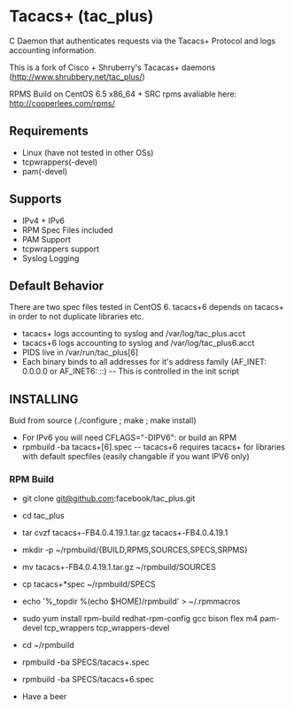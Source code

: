# Tacacs+ (tac_plus)

C Daemon that authenticates requests via the Tacacs+ Protocol and logs accounting information.

This is a fork of Cisco + Shruberry's Tacacas+ daemons (http://www.shrubbery.net/tac_plus/)

RPMS Build on CentOS 6.5 x86_64 + SRC rpms avaliable here: http://cooperlees.com/rpms/

## Requirements
- Linux (have not tested in other OSs)
- tcpwrappers(-devel)
- pam(-devel)

## Supports
- IPv4 + IPv6
- RPM Spec Files included
- PAM Support
- tcpwrappers support
- Syslog Logging

## Default Behavior
There are two spec files tested in CentOS 6. tacacs+6 depends on tacacs+ in order to not duplicate libraries etc.
- tacacs+ logs accounting to syslog and /var/log/tac_plus.acct
- tacacs+6 logs accounting to syslog and /var/log/tac_plus6.acct
- PIDS live in /var/run/tac_plus[6]
- Each binary binds to all addresses for it's address family (AF_INET: 0.0.0.0 or AF_INET6: ::)
-- This is controlled in the init script

## INSTALLING
Buid from source (./configure ; make ; make install)
- For IPv6 you will need CFLAGS="-DIPV6":
or build an RPM
- rpmbuild -ba tacacs+[6].spec
-- tacacs+6 requires tacacs+ for libraries with default specfiles (easily changable if you want IPV6 only)

### RPM Build
- git clone git@github.com:facebook/tac_plus.git
- cd tac_plus
- tar cvzf tacacs+-FB4.0.4.19.1.tar.gz tacacs+-FB4.0.4.19.1
- mkdir -p ~/rpmbuild/{BUILD,RPMS,SOURCES,SPECS,SRPMS}
- mv tacacs+-FB4.0.4.19.1.tar.gz ~/rpmbuild/SOURCES
- cp tacacs+*spec ~/rpmbuild/SPECS
- echo '%_topdir %(echo $HOME)/rpmbuild' > ~/.rpmmacros
- sudo yum install rpm-build redhat-rpm-config gcc bison flex m4 pam-devel tcp_wrappers tcp_wrappers-devel
- cd ~/rpmbuild
- rpmbuild -ba SPECS/tacacs+.spec
- rpmbuild -ba SPECS/tacacs+6.spec

- Have a beer
